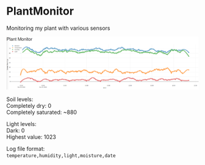 # PlantMonitor
Monitoring my plant with various sensors

![plant](images/plant.png)

Soil levels:<br>
Completely dry: 0<br>
Completely saturated: ~880<br>

Light levels:<br>
Dark: 0<br>
Highest value: 1023<br>

Log file format:<br>
`temperature,humidity,light,moisture,date`
